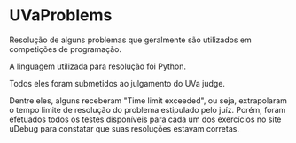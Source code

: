 # UVaProblems
Resolução de alguns problemas que geralmente são utilizados em competições de programação.

A linguagem utilizada para resolução foi Python.

Todos eles foram submetidos ao julgamento do UVa judge.

Dentre eles, alguns receberam "Time limit exceeded", ou seja, extrapolaram o tempo limite de resolução do problema estipulado pelo juíz.
Porém, foram efetuados todos os testes disponíveis para cada um dos exercícios no site uDebug para constatar que suas resoluções estavam corretas.
